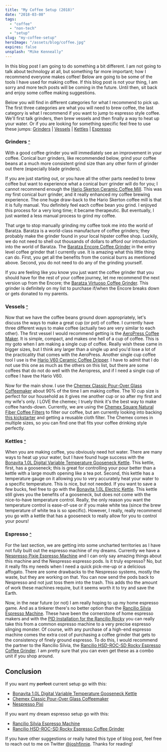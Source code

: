 ```yaml
---
title: "My Coffee Setup (2018)"
date: "2018-03-08"
tags:
  - "coffee"
  - "non-tech"
  - "setup"
slug: "my-coffee-setup"
heroImage: "/assets/blog/coffee.jpg"
expires: false
unsplash: "Mike Kenneally"
---
```


<a id="top" class="article-anchor"></a>
In this blog post I am going to do something a bit different. I am not going to talk about technology at all, but something far more important; how I recommend everyone makes coffee! Below are going to be some of the tools I have used for making coffee. If this blog post is not your thing, I am sorry and more tech posts will be coming in the future. Until then, sit back and enjoy some coffee making suggestions.

Below you will find in different categories for what I recommend to pick up. The first three categories are what you will need to brew coffee, the last category is what I recommend if you want to jump to espresso style coffee. We'll first talk grinders, then brew vessels and then finally a way to heat up your water. Or if you are looking for something specific feel free to use these jumps: [Grinders](#grinders) | [Vessels](#vessels) | [Kettles](#kettles) | [Espresso](#espresso)

### Grinders <small>[^](#top)</small> <a id="grinders" class="article-anchor"></a>

With a good coffee grinder you will immediately see an improvement in your coffee. Conical burr grinders, like recommended below, grind your coffee beans at a much more consistent grind size than any other form of grinder out there (especially blade grinders).

If you are just starting out, or you have all the other parts needed to brew coffee but want to experience what a conical burr grinder will do for you; I cannot recommend enough the <a target="_blank" href="https://www.amazon.com/gp/product/B001802PIQ/ref=as_li_tl?ie=UTF8&camp=1789&creative=9325&creativeASIN=B001802PIQ&linkCode=as2&tag=joshfinnie-20&linkId=20180fca6ffbd892fcf491a1215319a3">Hario Skerton Ceramic Coffee Mill</a>. This was my first conical burr grinder, and it really enhanced my coffee brewing experience. The one huge draw-back to the Hario Skerton coffee mill is that it is fully manual. You definitely feel each coffee bean you grind. I enjoyed this process for a very long time; it became therapeutic. But eventually, I just wanted a less manual process to grind my coffee.

That urge to stop manually grinding my coffee took me into the world of Baratza. Baratza is a world-class manufacture of coffee grinders; they probably make the grinder found in your local hipster coffee shop. Luckily, we do not need to shell out thousands of dollars to afford our introduction into the world of Baratza. The <a target="_blank" href="https://www.amazon.com/gp/product/B007F183LK/ref=as_li_tl?ie=UTF8&camp=1789&creative=9325&creativeASIN=B007F183LK&linkCode=as2&tag=joshfinnie-20&linkId=d5ee4f7d6834c290a4040db199832c81">Baratza Encore Coffee Grinder</a> in the entry level coffee grinder that I currently use. It is amazing what this little thing can do. First, you get all the benefits from the conical burrs as mentioned above. Second, you do not need to do any of the grinding yourself.

If you are feeling like you know you just want the coffee grinder that you should have for the rest of your coffee journey, let me recommend the next version up from the Encore; the <a target="_blank" href="http://amzn.to/2BYtJnR">Baratza Virtuoso Coffee Grinder</a>. This grinder is definitely on my list to purchase if/when the Encore breaks down or gets donated to my parents.

### Vessels <small>[^](#top)</small> <a id="vessels" class="article-anchor"></a>

Now that we have the coffee beans ground down appropriately, let's discuss the ways to make a great cup (or pot) of coffee. I currently have three different ways to make coffee (actually two are very similar to each other). The first vessel I would recommend getting is the <a target="_blank" href="http://amzn.to/2D1ur0">AeroPress Coffee Maker</a>. It is simple, compact, and makes one hell of a cup of coffee. This is my goto when I am making a single cup of coffee. Really wish these came in bigger sizes, but I think any larger than a single up and you'd lose a lot of the practicality that comes with the AeroPress. Another single cup coffee tool I use is the <a target="_blank" href="http://amzn.to/2FWAEhb">Hario V60 Ceramic Coffee Dripper</a>. I have to admit that I do not use this one as much as the others on this list, but there are some coffees that do not do well with the Aeropress, and if I need a single cup of coffee I have the Hario V60.

Now for the main show. I use the <a target="_blank" href="https://www.amazon.com/gp/product/B000NTMHRW/ref=as_li_tl?ie=UTF8&camp=1789&creative=9325&creativeASIN=B000NTMHRW&linkCode=as2&tag=joshfinnie-20&linkId=136c5552d3ba0f25e4f2cd033065a40a">Chemex Classic Pour-Over Glass Coffeemaker</a> about 90% of the time I am making coffee. The 10 cup size is perfect for our household as it gives me another cup or so after my first and my wife's only. I LOVE the chemex; I truely think it's the best way to make coffee hands-down. Currently, we are using the <a target="_blank" href="https://www.amazon.com/gp/product/B017OFOP68/ref=as_li_tl?ie=UTF8&camp=1789&creative=9325&creativeASIN=B017OFOP68&linkCode=as2&tag=joshfinnie-20&linkId=43b3c329aa9a571b964c76cc9b518b00">Chemex Square Natural Fiber Coffee Filters</a> to filter our coffee, but am currently looking into backing [this kickstarter](https://www.kickstarter.com/projects/1465072543/ebb-coffee-filters-from-seed-to-cup) and getting a reusable cloth filter. The Chemex comes in multiple sizes, so you can find one that fits your coffee drinking style perfectly.

### Kettles <small>[^](#top)</small> <a id="kettles" class="article-anchor"></a>

When you are making coffee, you obviously need hot water. There are many ways to heat up your water, but I have found huge success with the <a target="_blank" href="http://amzn.to/2GQezjt">Bonavita 1.0L Digital Variable Temperature Gooseneck Kettle</a>. This kettle, first, has a gooseneck; this is great for controlling your pour better than a kettle with a large mouth opening like a tea pot. Second, this kettle has a temperature gauge on it allowing you to very accurately heat your water to a specific temperature. This is nice, but not needed. If you want to save a few bucks, feel free to go with the <a target="_blank" href="http://amzn.to/2t11kKN">Bonavita 1.0L Electric Kettle</a>. This kettle still gives you the benefits of a gooseneck, but does not come with the nice-to-have temperature control. Really, the only reason you want the temperature control is ease-of-use or if you make white tea (since the brew temperature of white tea is so specific). However, I really, really recommend you go with a kettle that has a gooseneck to really allow for you to control your pours!

### Espresso <small>[^](#top)</small> <a id="espresso" class="article-anchor"></a>

For the last section, we are getting into some uncharted territories as I have not fully built out the espresso machine of my dreams. Currently we have a <a target="_blank" href="https://www.amazon.com/gp/product/B01M290B9N/ref=as_li_tl?ie=UTF8&camp=1789&creative=9325&creativeASIN=B01M290B9N&linkCode=as2&tag=joshfinnie-20&linkId=911c4c1864ce5ce0959b0136d27569fb">Nespresso Pixie Espresso Machine</a> and I can only say amazing things about this machine and the Nespresso espresso pods. Is it truly espresso? No, but it really fits my needs when I need a quick pick-me-up or a delicious affogato. There are some drawbacks to the Nespresso systems, mostly the waste, but they are working on that. You can now send the pods back to Nespresso and not just toss them into the trash. This adds tho the amount of work these machines require, but it seems worth it to try and save the Earth.

Now, in the near future (or not) I am really hoping to up my home espresso game. And as a tinkerer there's no better option than the <a target="_blank" href="http://amzn.to/2Fgiry9">Rancilio Silvia Espresso Machine</a>. These have been the cornerstone of home espresso makers and with the <a target="_blank" href="http://www.pidsilvia.com/">PID Installation for the Rancilio Rocky</a> you can really take this from a common espresso machine to a very precise espresso slinging monster. Of course, with any purchase of a high-end espresso machine comes the extra cost of purchasing a coffee grinder that gets to the consistency of finely ground espresso. To do this, I would recommend the partner to the Rancilio Silvia, the <a target="_blank" href="http://amzn.to/2FTaCv3">Rancilio HSD-ROC-SD Rocky Espresso Coffee Grinder</a>. I am pretty sure that you can even get these as a combo unit if you shop around.

## Conclusion

If you want my <strike>perfect</strike> current setup go with this:

- <a target="_blank" href="http://amzn.to/2GQezjt">Bonavita 1.0L Digital Variable Temperature Gooseneck Kettle</a>
- <a target="_blank" href="https://www.amazon.com/gp/product/B000NTMHRW/ref=as_li_tl?ie=UTF8&camp=1789&creative=9325&creativeASIN=B000NTMHRW&linkCode=as2&tag=joshfinnie-20&linkId=136c5552d3ba0f25e4f2cd033065a40a">Chemex Classic Pour-Over Glass Coffeemaker</a>
- <a target="_blank" href="https://www.amazon.com/gp/product/B01M290B9N/ref=as_li_tl?ie=UTF8&camp=1789&creative=9325&creativeASIN=B01M290B9N&linkCode=as2&tag=joshfinnie-20&linkId=911c4c1864ce5ce0959b0136d27569fb">Nespresso Pixi</a>

If you want my dream espresso setup go with this:

- <a target="_blank" href="http://amzn.to/2Fgiry9">Rancilio Silvia Espresso Machine</a>
- <a target="_blank" href="http://amzn.to/2FTaCv3">Rancilio HSD-ROC-SD Rocky Espresso Coffee Grinder</a>

If you have other suggestions or really hated this type of blog post, feel free to reach out to me on Twitter [@joshfinnie](https://twitter.com/joshfinnie). Thanks for reading!
